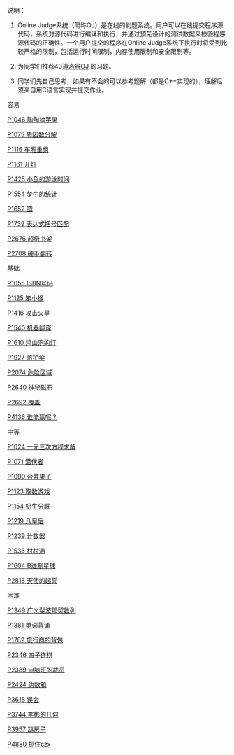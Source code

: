 说明：

1. Online Judge系统（简称OJ）是在线的判题系统。用户可以在线提交程序源代码，系统对源代码进行编译和执行，并通过预先设计的测试数据来检验程序源代码的正确性。一个用户提交的程序在Online Judge系统下执行时将受到比较严格的限制，包括运行时间限制，内存使用限制和安全限制等。

2. 为同学们推荐40道[洛谷OJ](https://www.luogu.org/problem/list)
的习题。

3. 同学们先自己思考，如果有不会的可以参考题解（都是C++实现的），理解后须亲自用C语言实现并提交作业。


容易

[P1046 陶陶摘苹果](https://www.luogu.org/problem/P1046)

[P1075 质因数分解](https://www.luogu.org/problem/P1075)

[P1116 车厢重组](https://www.luogu.org/problem/P1116)

[P1161 开灯](https://www.luogu.org/problem/P1161)

[P1425 小鱼的游泳时间](https://www.luogu.org/problem/P1425)

[P1554 梦中的统计](https://www.luogu.org/problem/P1554)

[P1652 圆](https://www.luogu.org/problem/P1652)

[P1739 表达式括号匹配](https://www.luogu.org/problem/P1739)

[P2676 超级书架](https://www.luogu.org/problem/P2676)

[P2708 硬币翻转](https://www.luogu.org/problem/P2708)


基础

[P1055 ISBN号码](https://www.luogu.org/problem/P1055)

[P1125 笨小猴](https://www.luogu.org/problem/P1125)

[P1416 攻击火星](https://www.luogu.org/problem/P1416)

[P1540 机器翻译](https://www.luogu.org/problem/P1540)

[P1610 鸿山洞的灯](https://www.luogu.org/problem/P1610)

[P1927 防护伞](https://www.luogu.org/problem/P1927)

[P2074 危险区域](https://www.luogu.org/problem/P2074)


[P2640 神秘磁石](https://www.luogu.org/problem/P2640)

[P2692 覆盖](https://www.luogu.org/problem/P2692)

[P4136 谁能赢呢？](https://www.luogu.org/problem/P4136)

中等

[P1024 一元三次方程求解](https://www.luogu.org/problem/P1024)

[P1071 潜伏者](https://www.luogu.org/problem/P1071)

[P1090 合并果子](https://www.luogu.org/problem/P1090)

[P1123 取数游戏](https://www.luogu.org/problem/P1123)

[P1154 奶牛分厩](https://www.luogu.org/problem/P1154)

[P1219 八皇后](https://www.luogu.org/problem/P1219)

[P1239 计数器](https://www.luogu.org/problem/P1239)

[P1536 村村通](https://www.luogu.org/problem/P1536)

[P1604 B进制星球](https://www.luogu.org/problem/P1604)

[P2818 天使的起誓](https://www.luogu.org/problem/P2818)

困难

[P1349 广义斐波那契数列](https://www.luogu.org/problem/P1349)

[P1381 单词背诵](https://www.luogu.org/problem/P1381)

[P1782 旅行商的背包](https://www.luogu.org/problem/P1782)

[P2346 四子连棋](https://www.luogu.org/problem/P2346)

[P2389 电脑班的裁员](https://www.luogu.org/problem/P2389)

[P2424 约数和](https://www.luogu.org/problem/P2424)

[P3618 误会](https://www.luogu.org/problem/P3618)

[P3744 李彬的几何](https://www.luogu.org/problem/P3744)

[P3957 跳房子](https://www.luogu.org/problem/P3957)

[P4880 抓住czx](https://www.luogu.org/problem/P4880)
